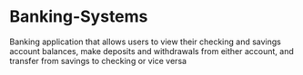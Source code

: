 # Banking-Systems
 Banking application that allows users to view their checking and savings account balances, make deposits and withdrawals from either account, and transfer from savings to checking or vice versa

